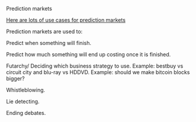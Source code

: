 Prediction markets

[Here are lots of use cases for prediction markets](http://bitcoinhivemind.com/papers/3_PM_Applications.pdf)

Prediction markets are used to:

Predict when something will finish. 

Predict how much something will end up costing once it is finished.

Futarchy/ Deciding which business strategy to use. Example: bestbuy vs circuit city and blu-ray vs HDDVD. Example: should we make bitcoin blocks bigger?

Whistleblowing.

Lie detecting.

Ending debates.